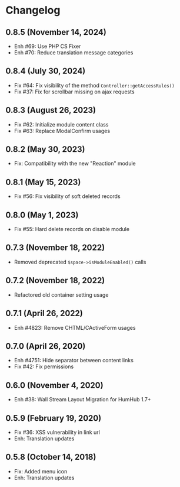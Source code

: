 Changelog
=========

0.8.5 (November 14, 2024)
-------------------------
- Enh #69: Use PHP CS Fixer
- Enh #70: Reduce translation message categories

0.8.4 (July 30, 2024)
---------------------
- Fix #64: Fix visibility of the method `Controller::getAccessRules()`
- Fix #37: Fix for scrollbar missing on ajax requests

0.8.3 (August 26, 2023)
-----------------------
- Fix #62: Initialize module content class
- Fix #63: Replace ModalConfirm usages

0.8.2 (May 30, 2023)
--------------------
- Fix: Compatibility with the new "Reaction" module

0.8.1 (May 15, 2023)
--------------------
- Fix #56: Fix visibility of soft deleted records

0.8.0 (May 1, 2023)
-------------------
- Fix #55: Hard delete records on disable module

0.7.3 (November 18, 2022)
------------------
- Removed deprecated `$space->isModuleEnabled()` calls

0.7.2 (November 18, 2022)
-------------------------
- Refactored old container setting usage

0.7.1 (April 26, 2022)
----------------------
- Enh #4823: Remove CHTML/CActiveForm usages

0.7.0 (April 26, 2020)
------------------------
- Enh #4751: Hide separator between content links
- Fix #42: Fix permissions

0.6.0 (November 4, 2020)
------------------------
- Enh #38: Wall Stream Layout Migration for HumHub 1.7+

0.5.9 (February 19, 2020)
---------------------------
- Fix #36: XSS vulnerability in link url
- Enh: Translation updates

0.5.8 (October 14, 2018)
---------------------------
- Fix: Added menu icon
- Enh: Translation updates

